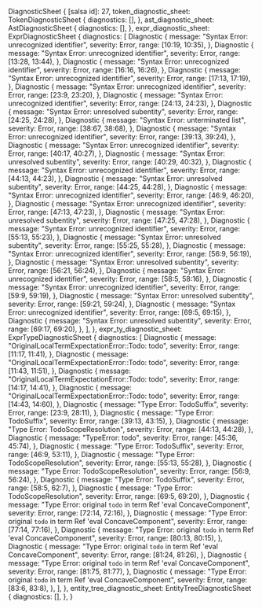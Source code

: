 DiagnosticSheet {
    [salsa id]: 27,
    token_diagnostic_sheet: TokenDiagnosticSheet {
        diagnostics: [],
    },
    ast_diagnostic_sheet: AstDiagnosticSheet {
        diagnostics: [],
    },
    expr_diagnostic_sheet: ExprDiagnosticSheet {
        diagnostics: [
            Diagnostic {
                message: "Syntax Error: unrecognized identifier",
                severity: Error,
                range: [10:19, 10:35),
            },
            Diagnostic {
                message: "Syntax Error: unrecognized identifier",
                severity: Error,
                range: [13:28, 13:44),
            },
            Diagnostic {
                message: "Syntax Error: unrecognized identifier",
                severity: Error,
                range: [16:16, 16:26),
            },
            Diagnostic {
                message: "Syntax Error: unrecognized identifier",
                severity: Error,
                range: [17:13, 17:19),
            },
            Diagnostic {
                message: "Syntax Error: unrecognized identifier",
                severity: Error,
                range: [23:9, 23:20),
            },
            Diagnostic {
                message: "Syntax Error: unrecognized identifier",
                severity: Error,
                range: [24:13, 24:23),
            },
            Diagnostic {
                message: "Syntax Error: unresolved subentity",
                severity: Error,
                range: [24:25, 24:28),
            },
            Diagnostic {
                message: "Syntax Error: unterminated list",
                severity: Error,
                range: [38:67, 38:68),
            },
            Diagnostic {
                message: "Syntax Error: unrecognized identifier",
                severity: Error,
                range: [39:13, 39:24),
            },
            Diagnostic {
                message: "Syntax Error: unrecognized identifier",
                severity: Error,
                range: [40:17, 40:27),
            },
            Diagnostic {
                message: "Syntax Error: unresolved subentity",
                severity: Error,
                range: [40:29, 40:32),
            },
            Diagnostic {
                message: "Syntax Error: unrecognized identifier",
                severity: Error,
                range: [44:13, 44:23),
            },
            Diagnostic {
                message: "Syntax Error: unresolved subentity",
                severity: Error,
                range: [44:25, 44:28),
            },
            Diagnostic {
                message: "Syntax Error: unrecognized identifier",
                severity: Error,
                range: [46:9, 46:20),
            },
            Diagnostic {
                message: "Syntax Error: unrecognized identifier",
                severity: Error,
                range: [47:13, 47:23),
            },
            Diagnostic {
                message: "Syntax Error: unresolved subentity",
                severity: Error,
                range: [47:25, 47:28),
            },
            Diagnostic {
                message: "Syntax Error: unrecognized identifier",
                severity: Error,
                range: [55:13, 55:23),
            },
            Diagnostic {
                message: "Syntax Error: unresolved subentity",
                severity: Error,
                range: [55:25, 55:28),
            },
            Diagnostic {
                message: "Syntax Error: unrecognized identifier",
                severity: Error,
                range: [56:9, 56:19),
            },
            Diagnostic {
                message: "Syntax Error: unresolved subentity",
                severity: Error,
                range: [56:21, 56:24),
            },
            Diagnostic {
                message: "Syntax Error: unrecognized identifier",
                severity: Error,
                range: [58:5, 58:16),
            },
            Diagnostic {
                message: "Syntax Error: unrecognized identifier",
                severity: Error,
                range: [59:9, 59:19),
            },
            Diagnostic {
                message: "Syntax Error: unresolved subentity",
                severity: Error,
                range: [59:21, 59:24),
            },
            Diagnostic {
                message: "Syntax Error: unrecognized identifier",
                severity: Error,
                range: [69:5, 69:15),
            },
            Diagnostic {
                message: "Syntax Error: unresolved subentity",
                severity: Error,
                range: [69:17, 69:20),
            },
        ],
    },
    expr_ty_diagnostic_sheet: ExprTypeDiagnosticSheet {
        diagnostics: [
            Diagnostic {
                message: "OriginalLocalTermExpectationError::Todo: todo",
                severity: Error,
                range: [11:17, 11:41),
            },
            Diagnostic {
                message: "OriginalLocalTermExpectationError::Todo: todo",
                severity: Error,
                range: [11:43, 11:51),
            },
            Diagnostic {
                message: "OriginalLocalTermExpectationError::Todo: todo",
                severity: Error,
                range: [14:17, 14:41),
            },
            Diagnostic {
                message: "OriginalLocalTermExpectationError::Todo: todo",
                severity: Error,
                range: [14:43, 14:60),
            },
            Diagnostic {
                message: "Type Error: TodoSuffix",
                severity: Error,
                range: [23:9, 28:11),
            },
            Diagnostic {
                message: "Type Error: TodoSuffix",
                severity: Error,
                range: [39:13, 43:15),
            },
            Diagnostic {
                message: "Type Error: TodoScopeResolution",
                severity: Error,
                range: [44:13, 44:28),
            },
            Diagnostic {
                message: "TypeError: todo",
                severity: Error,
                range: [45:36, 45:74),
            },
            Diagnostic {
                message: "Type Error: TodoSuffix",
                severity: Error,
                range: [46:9, 53:11),
            },
            Diagnostic {
                message: "Type Error: TodoScopeResolution",
                severity: Error,
                range: [55:13, 55:28),
            },
            Diagnostic {
                message: "Type Error: TodoScopeResolution",
                severity: Error,
                range: [56:9, 56:24),
            },
            Diagnostic {
                message: "Type Error: TodoSuffix",
                severity: Error,
                range: [58:5, 62:7),
            },
            Diagnostic {
                message: "Type Error: TodoScopeResolution",
                severity: Error,
                range: [69:5, 69:20),
            },
            Diagnostic {
                message: "Type Error: original `todo` in term Ref 'eval ConcaveComponent",
                severity: Error,
                range: [72:14, 72:16),
            },
            Diagnostic {
                message: "Type Error: original `todo` in term Ref 'eval ConcaveComponent",
                severity: Error,
                range: [77:14, 77:16),
            },
            Diagnostic {
                message: "Type Error: original `todo` in term Ref 'eval ConcaveComponent",
                severity: Error,
                range: [80:13, 80:15),
            },
            Diagnostic {
                message: "Type Error: original `todo` in term Ref 'eval ConcaveComponent",
                severity: Error,
                range: [81:24, 81:26),
            },
            Diagnostic {
                message: "Type Error: original `todo` in term Ref 'eval ConcaveComponent",
                severity: Error,
                range: [81:75, 81:77),
            },
            Diagnostic {
                message: "Type Error: original `todo` in term Ref 'eval ConcaveComponent",
                severity: Error,
                range: [83:6, 83:8),
            },
        ],
    },
    entity_tree_diagnostic_sheet: EntityTreeDiagnosticSheet {
        diagnostics: [],
    },
}